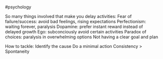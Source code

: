 #psychology 

So many things involved that make you delay activities:
	Fear of failure/success: avoid bad feelings, rising expectations
	Perfectionism: waiting forever, paralysis
	Dopamine: prefer instant reward instead of delayed growth
	Ego: subconciously avoid certain activities
	Paradox of choices: paralysis in overwhelming options
	Not having a clear goal and plan

How to tackle:
	Identify the cause
		Do a minimal action
			Consistency > Spontaneity